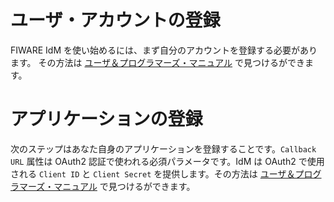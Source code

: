 # ユーザ・アカウントの登録

FIWARE IdM を使い始めるには、まず自分のアカウントを登録する必要があります。
その方法は
[ユーザ＆プログラマーズ・マニュアル](../user_and_programmers_guide/user_guide.md#sign-in)
で見つけるができます。

# アプリケーションの登録

次のステップはあなた自身のアプリケーションを登録することです。`Callback URL` 属性は
OAuth2 認証で使われる必須パラメータです。IdM は OAuth2 で使用される `Client ID` と
`Client Secret` を提供します。その方法は
[ユーザ＆プログラマーズ・マニュアル](../user_and_programmers_guide/application_guide.md#register-an-application)
で見つけるができます。
